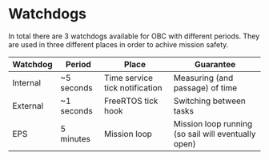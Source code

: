 # Watchdogs

In total there are 3 watchdogs available for OBC with different periods. They are used in three different places in order to achive mission safety.

| Watchdog | Period | Place | Guarantee |
|----------|--------|-------|-----------|
| Internal | ~5 seconds | Time service tick notification | Measuring (and passage) of time |
| External | ~1 seconds | FreeRTOS tick hook | Switching between tasks |
| EPS      | 5 minutes  | Mission loop | Mission loop running (so sail will eventually open) | 